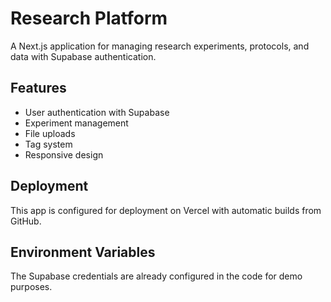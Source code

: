 # Research Platform

A Next.js application for managing research experiments, protocols, and data with Supabase authentication.

## Features

- User authentication with Supabase
- Experiment management
- File uploads
- Tag system
- Responsive design

## Deployment

This app is configured for deployment on Vercel with automatic builds from GitHub.

## Environment Variables

The Supabase credentials are already configured in the code for demo purposes.

